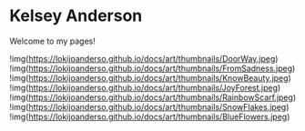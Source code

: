 # Kelsey Anderson
Welcome to my pages!

!img(https://lokijoanderso.github.io/docs/art/thumbnails/DoorWay.jpeg) <br>
!img(https://lokijoanderso.github.io/docs/art/thumbnails/FromSadness.jpeg) <br>
!img(https://lokijoanderso.github.io/docs/art/thumbnails/KnowBeauty.jpeg) <br>
!img(https://lokijoanderso.github.io/docs/art/thumbnails/JoyForest.jpeg) <br>
!img(https://lokijoanderso.github.io/docs/art/thumbnails/RainbowScarf.jpeg) <br>
!img(https://lokijoanderso.github.io/docs/art/thumbnails/SnowFlakes.jpeg) <br>
!img(https://lokijoanderso.github.io/docs/art/thumbnails/BlueFlowers.jpeg) <br>
